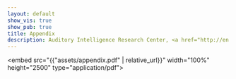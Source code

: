 ```yaml
---
layout: default
show_vis: true
show_pub: true
title: Appendix
description: Auditory Intelligence Research Center, <a href="http://en.hit.edu.cn/about/overview?s=info" style="color:pink;">&#64;Harbin Institute of Technology</a>, China
---
```


<embed src="{{"assets/appendix.pdf" | relative_url}}" width="100%" height="2500" 
 type="application/pdf">

